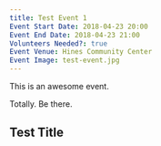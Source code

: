 ```yaml
---
title: Test Event 1
Event Start Date: 2018-04-23 20:00
Event End Date: 2018-04-23 21:00
Volunteers Needed?: true
Event Venue: Hines Community Center
Event Image: test-event.jpg
---
```


This is an awesome event.

Totally. Be there.

## Test Title
